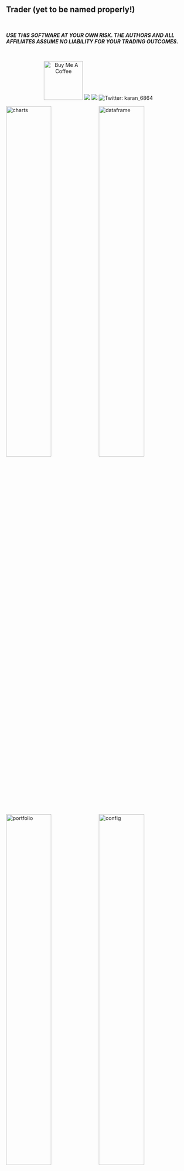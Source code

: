 ## Trader (yet to be named properly!)

<br />

<!--
TODO:
- Name?
- Badge
  - Build status
  - Code Quality
-->

_**USE THIS SOFTWARE AT YOUR OWN RISK. THE AUTHORS AND ALL AFFILIATES ASSUME NO LIABILITY FOR YOUR TRADING OUTCOMES.**_

<br />

<p align="center">
<a href="https://www.buymeacoffee.com/karanps" target="_blank"><img width="106px" src="https://www.buymeacoffee.com/assets/img/guidelines/download-assets-sm-1.svg" alt="Buy Me A Coffee" ></a>
<img src="https://img.shields.io/github/workflow/status/karanpratapsingh/trader/TODO?style=for-the-badge" />
<img src="https://img.shields.io/badge/License-GPL-red.svg?style=for-the-badge" />
<img alt="Twitter: karan_6864" src="https://img.shields.io/twitter/follow/karan_6864.svg?style=for-the-badge&logo=TWITTER&logoColor=FFFFFF&labelColor=00aced&logoWidth=20&color=00aced" target="_blank" />

<img width="49.5%" src="./docs/screenshots/dashboard/charts.png" alt="charts" /> <img width="49.5%" src="./docs/screenshots/dashboard/dataframe.png" alt="dataframe" />
<img width="49.5%" src="./docs/screenshots/dashboard/portfolio.png" alt="portfolio" /> <img width="49.5%" src="./docs/screenshots/dashboard/config.png" alt="config" />
<img width="34%" src="./docs/screenshots/dashboard/config-strategy.png" alt="config-strategy" /> <img width="34%" src="./docs/screenshots/dashboard/charts-indicators.png" alt="charts-indicators" /> <img width="30.6%" src="./docs/screenshots/bot/telegram.png" alt="telegram" />

## 📖 Contents

- [Motivation](#motivation)
- [Features](#features)
- [Technologies](#technologies)
- [Architecture](#architecture)
- [Getting Started](#getting-started)
- [Deployment](#deployment)
- [Usage](#usage)
  - [Telegram](#telegram)
  - [Web](#web)
- [Contribute](#contribute)
- [License](#license)

## 💡 Motivation <a id="motivation" />

Few months ago I got into crypto market. It was all new and facinating to me. Idea of this project originally came from a script I used to automate buying and selling of fiat assets.

I was curious and wanted to scale it into a real system which can execute trades for me. I had a lot of fun building this. I got to integrate lots of different technologies while growing my financial knowledge.

Feel free to [reach out](https://karanpratapsingh.com?action=contact) to me if you have any additional questions. There is lot's of fixes and features to be done!

**Please leave a ⭐ as motivation or support by [donating](https://www.buymeacoffee.com/karanps) if you liked the idea 😄**

## ✨ Features <a id="features" />

This system has lots of features such as:

- **Web UI**: Real-time access for charts, technical indicators, and portfolio.

- **Configurable**: Supports assets and strategies customization easily without touching any code!

- **Portable**: Export your trades and real-time dataframe to CSV.

- **Multiple Assets**: Trade multiple crypto assets simultaneously!

- **Telegram Support**: On the move? Use [Telegram](#telegram) bot to recieve real-time notifications and much more.

- **Easy to upgrade**: Modify the system easily to your needs.

_Note: Currently, only [binance](https://binance.com/) is supported._

## ⚡️ Technologies <a id="technologies" />

<img width="98%" src="./docs/diagrams/stack.png" alt="stack" />

## 🏭 Architecture <a id="architecture" />

It's a microservices based architecture with event driven approach for decoupling. It uses distributed streams and messaging which keeps the system simple yet robust to make sure it can grow in future.

<img width="60%" src="./docs/diagrams/architecture.png" alt="architecture" /> <img width="37.45%" src="./docs/diagrams/k8s.png" alt="k8s" />

_Note: Kubernetes diagram was generated using [Lens - The Kubernetes IDE](https://github.com/nevalla/lens-resource-map-extension/)_

**Why so many technologies?**

This started as an all Go project, but then I decieded to add Python to the mix as it has really good ecosystem for technical indicators and mathematical usecases.

For user interface I used React as it's easy and TypeScript provides some sanity to JavaScript projects!

Nginx and Postgres fit right in as the usecase grew. As always, use what's right for the project!

**Why event driven?**

Originally I made this using HTTP REST, but systems like this are event driven by nature. Plus this approach helps to decouple services even more.

**How do services communicate?**

All the messaging infrastructure use cases are handled by [NATS](https://nats.io). Service communication are mainly via publish-subscribe and request-reply pattern. Essentially, NATS acts as our service mesh!

We also use [JetStream](https://docs.nats.io/nats-concepts/jetstream) to for real-time, persisted data streams.

<img width="55%" src="https://user-images.githubusercontent.com/29705703/156038663-61d9c242-de32-41da-9a59-a2452a0ead11.png" alt="publish-subscribe" /> <img width="43.85%" src="https://user-images.githubusercontent.com/29705703/156039685-bb32987e-a11f-4246-a6fa-1d74f6388119.png" alt="request-reply" />

_Read more about [Distributed communication patterns with NATS](https://dev.to/karanpratapsingh/distributed-communication-patterns-with-nats-g17)_

**Why Kubernetes? Isn't it overkill?**

I agree! Kubernetes can be bit overkill, especially for this project. But my goal here was to keep it cloud agnostic, even though it was very tempting to just spin up AWS lamdas with event bridge.

## 🍕 Getting Started <a id="getting-started" />

**Tools**

- [Minikube](https://minikube.sigs.k8s.io/docs/start/)
- [Skaffold](https://skaffold.dev/docs/install/)
- [Helm](https://helm.sh/docs/intro/install/)
- [Go >= 1.17](https://go.dev/doc/install)
- [Node >= 16.13](https://nodejs.org/en/download/)
- [Python >= 3.8](https://www.python.org/downloads/)
- [yq](https://github.com/mikefarah/yq)
- [volta](https://volta.sh/)
- [doctl](https://github.com/digitalocean/doctl)

**Steps**

- Once all the tools are installed, execute `make prepare` to prepare the local environment.
- Create a `infrastructure/k8s/env.yaml` file and add your secrets as shown in `infrastructure/k8s/env.example.yaml`.
- Review the configuration in `services/exchange/config.json`
- Start development with `make dev` command.
- Use `make stop` to stop the local minikube cluster.

## 🚀 Deployment <a id="deployment" />

Deployments are done automatically via `deploy.yml` github actions to [Digital Ocean](https://www.digitalocean.com/) on merge with `main` branch. It supports manual deployment as well. But first we will need to provision our infrastructure.

_Important: Infrastructure we're about to provision has it's own cost!_

**Tools**

- [Terraform](https://learn.hashicorp.com/tutorials/terraform/install-cli)

**Steps**

- Get an API token from DigitalOcean [dashboard](https://cloud.digitalocean.com/account/api/tokens).

- Export it temporarily for terraform.

```
$ export DIGITALOCEAN_TOKEN=value-of-your-token
```

- Apply terraform configuration.

```
$ cd infrastructure
$ terraform init
$ terraform apply
```

- Go to Github and add `DIGITALOCEAN_TOKEN` to your repository secrets for github actions.
- Generate `base64` string of your secrets, and add it as `APP_SECRETS` to your repository secrets for github actions.

```
$ cat infrastructure/k8s/env.yaml | base64
```

- Go to the actions tab and run `Build and Deploy` action.

_Note: If you want to change name of the project, make sure to update all the associated kubernetes manifest files, skaffold config etc._

## 📚 Usage <a id="usage" />

### 💬 Telegram <a id="telegram" />

Telegram bot helps us to interact with the system easily and recieve real-time notifications.

**Commands**

The telegram bot supports the following commands:

<img src="./docs/screenshots/bot/telegram-commands.png" alt="telegram-commands" />

- **/configs**: Get asset configurations.
- **/balance**: Get current account balance.
- **/positions**: Get actively held positions.
- **/stats**: Get portfolio statistics.
- **/enable**: Enable trading for a symbol.
- **/disable**: Disable trading for a symbol.
- **/dump**: Dump all the positions for a symbol.

_Note: `enable`, `disable` and `dump` commands are symbol specific, and are executed as `/cmd symbol`. Example, `/enable ETHUSDT`_

### 💻 Web <a id="web" />

Since this application deals with sensitive financial data, it is **not recommended** to expose it via ingress unless we have proper RBAC authorization in place. Hence, it is recommended to connect to it via port-forwarding on your local machine.

**Steps**

- Connect to the application via port-forwarding using `make connect` command.

_Note: Make sure `doctl` is authenticated, and we're using correct k8s cluster name._

- Open `localhost:8080` to see the web interface.

- Once done, use the `make disconnect` command to remove the kubectl context from your machine.

_Note: It is recommended to use the telegram bot over user interface on non-secure systems._

## 👏 Contribute <a id="contribute" />

Contributions are welcome as always, before submitting a new PR please make sure to open a new issue so community members can discuss.

Additionally you might find existing open issues which can helps with improvements.

This project follows standard [code of conduct](./CODE_OF_CONDUCT.md) so that you can understand what actions will and will not be tolerated.

## 📄 License <a id="license" />

This project is GPL-3.0 licensed, as found in the [LICENSE](./LICENSE)
